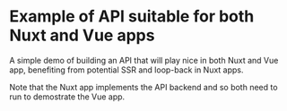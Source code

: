 # Example of API suitable for both Nuxt and Vue apps

A simple demo of building an API that will play nice in both Nuxt and Vue app, benefiting from potential SSR and loop-back in Nuxt apps.

Note that the Nuxt app implements the API backend and so both need to run to demostrate the Vue app.